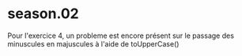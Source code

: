 # season.02
Pour l'exercice 4, un probleme est encore présent sur le passage des minuscules en majuscules à l'aide de toUpperCase()
